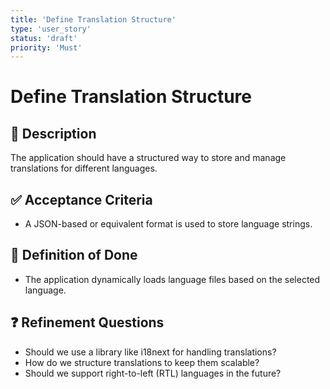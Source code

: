 ```yaml
---
title: 'Define Translation Structure'
type: 'user_story'
status: 'draft'
priority: 'Must'
---
```


# Define Translation Structure

## 📌 Description

The application should have a structured way to store and manage translations for different languages.

## ✅ Acceptance Criteria

- A JSON-based or equivalent format is used to store language strings.

## 🎯 Definition of Done

- The application dynamically loads language files based on the selected language.

## ❓ Refinement Questions

- Should we use a library like i18next for handling translations?
- How do we structure translations to keep them scalable?
- Should we support right-to-left (RTL) languages in the future?

